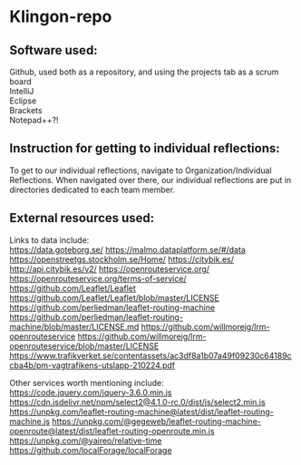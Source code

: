 # Klingon-repo

## Software used:
   Github, used both as a repository, and using the projects tab as a scrum board <br>
   IntelliJ <br>
   Eclipse <br>
   Brackets <br>
   Notepad++?!
   
## Instruction for getting to individual reflections:
   To get to our individual reflections, navigate to Organization/Individual Reflections.
   When navigated over there, our individual reflections are put in directories 
   dedicated to each team member.

## External resources used:
   Links to data include: <br>
   https://data.goteborg.se/
   https://malmo.dataplatform.se/#/data
   https://openstreetgs.stockholm.se/Home/
   https://citybik.es/
   http://api.citybik.es/v2/
   https://openrouteservice.org/
   https://openrouteservice.org/terms-of-service/
   https://github.com/Leaflet/Leaflet
   https://github.com/Leaflet/Leaflet/blob/master/LICENSE
   https://github.com/perliedman/leaflet-routing-machine
   https://github.com/perliedman/leaflet-routing-machine/blob/master/LICENSE.md
   https://github.com/willmorejg/lrm-openrouteservice
   https://github.com/willmorejg/lrm-openrouteservice/blob/master/LICENSE
   https://www.trafikverket.se/contentassets/ac3df8a1b07a49f09230c64189ccba4b/pm-vagtrafikens-utslapp-210224.pdf
   
   Other services worth mentioning include: <br>
   https://code.jquery.com/jquery-3.6.0.min.js
   https://cdn.jsdelivr.net/npm/select2@4.1.0-rc.0/dist/js/select2.min.js
   https://unpkg.com/leaflet-routing-machine@latest/dist/leaflet-routing-machine.js
   https://unpkg.com/@gegeweb/leaflet-routing-machine-openroute@latest/dist/leaflet-routing-openroute.min.js
   https://unpkg.com/@yaireo/relative-time
   https://github.com/localForage/localForage
